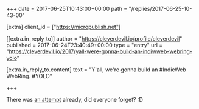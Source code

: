 +++
date = 2017-06-25T10:43:00+00:00
path = "/replies/2017-06-25-10-43-00"

[extra]
client_id = ["https://micropublish.net"]

[[extra.in_reply_to]]
author = "https://cleverdevil.io/profile/cleverdevil"
published = 2017-06-24T23:40:49+00:00
type = "entry"
url = "https://cleverdevil.io/2017/yall-were-gonna-build-an-indiwweb-webring-yolo"

[extra.in_reply_to.content]
text = "Y'all, we're gonna build an #IndieWeb WebRing. #YOLO"

+++

There was [an attempt](http://ring.whatthefuck.computer/) already, did everyone forget? :D